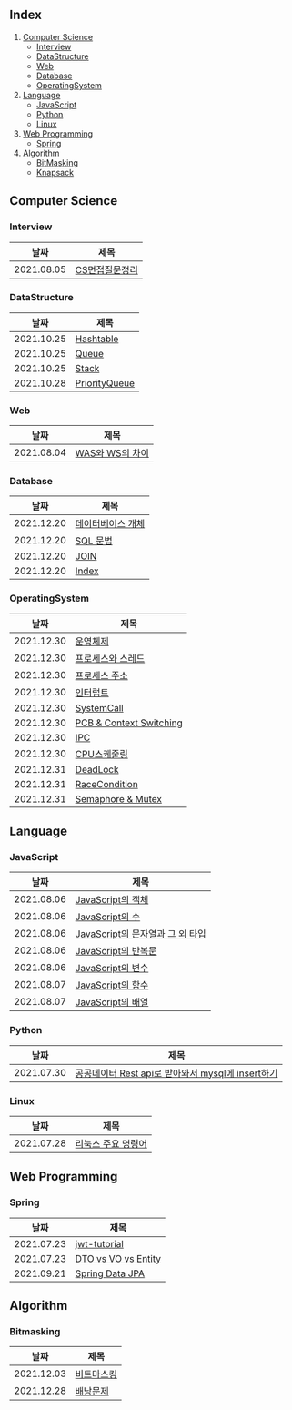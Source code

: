 ## Index
1. [Computer Science](#computer-science)  
    - [Interview](#interview)
    - [DataStructure](#datastructure)
    - [Web](#web)
    - [Database](#database)
    - [OperatingSystem](#operatingsystem)
2. [Language](#language)
    - [JavaScript](#javascript)
    - [Python](#python)
    - [Linux](#linux)    
3. [Web Programming](#web-programming)
    - [Spring](#spring)
4. [Algorithm](#algorithm)
    - [BitMasking](#bitmasking)
    - [Knapsack](#knapsack)

## Computer Science
### Interview
|날짜|제목|
|---|---|
|2021.08.05|[CS면접질문정리](https://github.com/kimmy01/Today.I.Learned/blob/main/CS/CS%EB%A9%B4%EC%A0%91%EC%A7%88%EB%AC%B8%EC%A0%95%EB%A6%AC.md)|

### DataStructure
|날짜|제목|
|---|---|
|2021.10.25|[Hashtable](https://github.com/kimmy01/Today.I.Learned/blob/main/DataStructure/Hashtable.md)|
|2021.10.25|[Queue](https://github.com/kimmy01/Today.I.Learned/blob/main/DataStructure/Queue.md)|
|2021.10.25|[Stack](https://github.com/kimmy01/Today.I.Learned/blob/main/DataStructure/Stack.md)|
|2021.10.28|[PriorityQueue](https://github.com/kimmy01/Today.I.Learned/blob/main/DataStructure/PriorityQueue.md)|

### Web
|날짜|제목|
|---|---|
|2021.08.04|[WAS와 WS의 차이](https://github.com/kimmy01/Today.I.Learned/blob/main/Web/WAS%EC%99%80%20WS%EC%9D%98%20%EC%B0%A8%EC%9D%B4.md)|

### Database
|날짜|제목|
|---|---|
|2021.12.20|[데이터베이스 개체](https://github.com/kimmy01/Today.I.Learned/blob/main/CS/Database/%EB%8D%B0%EC%9D%B4%ED%84%B0%EB%B2%A0%EC%9D%B4%EC%8A%A4%20%EA%B0%9C%EC%B2%B4.md)|
|2021.12.20|[SQL 문법](https://github.com/kimmy01/Today.I.Learned/blob/main/CS/Database/SQL%20%EB%AC%B8%EB%B2%95.md)|
|2021.12.20|[JOIN](https://github.com/kimmy01/Today.I.Learned/blob/main/CS/Database/JOIN.md)|
|2021.12.20|[Index](https://github.com/kimmy01/Today.I.Learned/blob/main/CS/Database/Index.md)|

### OperatingSystem
|날짜|제목|
|---|---|
|2021.12.30|[운영체제](https://github.com/kimmy01/Today.I.Learned/blob/main/CS/OS/%EC%9A%B4%EC%98%81%EC%B2%B4%EC%A0%9C.md)|
|2021.12.30|[프로세스와 스레드](https://github.com/kimmy01/Today.I.Learned/blob/main/CS/OS/%ED%94%84%EB%A1%9C%EC%84%B8%EC%8A%A4%EC%99%80%20%EC%8A%A4%EB%A0%88%EB%93%9C.md)|
|2021.12.30|[프로세스 주소](https://github.com/kimmy01/Today.I.Learned/blob/main/CS/OS/%ED%94%84%EB%A1%9C%EC%84%B8%EC%8A%A4%20%EC%A3%BC%EC%86%8C%20%EA%B3%B5%EA%B0%84.md)|
|2021.12.30|[인터럽트](https://github.com/kimmy01/Today.I.Learned/blob/main/CS/OS/%EC%9D%B8%ED%84%B0%EB%9F%BD%ED%8A%B8.md)|
|2021.12.30|[SystemCall](https://github.com/kimmy01/Today.I.Learned/blob/main/CS/OS/System%20Call.md)|
|2021.12.30|[PCB & Context Switching](https://github.com/kimmy01/Today.I.Learned/blob/main/CS/OS/PCB%20%26%20Context%20Switching.md)|
|2021.12.30|[IPC](https://github.com/kimmy01/Today.I.Learned/blob/main/CS/OS/IPC.md)|
|2021.12.30|[CPU스케줄링](https://github.com/kimmy01/Today.I.Learned/blob/main/CS/OS/CPU%EC%8A%A4%EC%BC%80%EC%A4%84%EB%A7%81.md)|
|2021.12.31|[DeadLock](https://github.com/kimmy01/Today.I.Learned/blob/main/CS/OS/DeadLock.md)|
|2021.12.31|[RaceCondition](https://github.com/kimmy01/Today.I.Learned/blob/main/CS/OS/RaceCondition.md)|
|2021.12.31|[Semaphore & Mutex](https://github.com/kimmy01/Today.I.Learned/blob/main/CS/OS/Semaphore%20%26%20Mutex.md)|

## Language
### JavaScript
|날짜|제목|
|---|---|
|2021.08.06|[JavaScript의 객체](https://github.com/kimmy01/Today.I.Learned/blob/main/JavaScript/JavaScript%EC%9D%98%20%EA%B0%9D%EC%B2%B4.md)|
|2021.08.06|[JavaScript의 수](https://github.com/kimmy01/Today.I.Learned/commits/main/JavaScript/JavaScript%EC%9D%98%20%EC%88%98.md)|
|2021.08.06|[JavaScript의 문자열과 그 외 타입](https://github.com/kimmy01/Today.I.Learned/blob/main/JavaScript/JavaScript%EC%9D%98%20%EB%AC%B8%EC%9E%90%EC%97%B4%EA%B3%BC%20%EA%B7%B8%20%EC%99%B8%20%ED%83%80%EC%9E%85.md)|
|2021.08.06|[JavaScript의 반복문](https://github.com/kimmy01/Today.I.Learned/blob/main/JavaScript/JavaScript%EC%9D%98%20%EB%B0%98%EB%B3%B5%EB%AC%B8.md)|
|2021.08.06|[JavaScript의 변수](https://github.com/kimmy01/Today.I.Learned/blob/main/JavaScript/JavaScript%EC%9D%98%20%EB%B3%80%EC%88%98.md)|
|2021.08.07|[JavaScript의 함수](https://github.com/kimmy01/Today.I.Learned/blob/main/JavaScript/JavaScript%EC%9D%98%20%ED%95%A8%EC%88%98.md)|
|2021.08.07|[JavaScript의 배열](https://github.com/kimmy01/Today.I.Learned/blob/main/JavaScript/JavaScript%EC%9D%98%20%EB%B0%B0%EC%97%B4.md)|

### Python
|날짜|제목|
|---|---|
|2021.07.30|[공공데이터 Rest api로 받아와서 mysql에 insert하기](https://github.com/kimmy01/Today.I.Learned/blob/main/Python/%EA%B3%B5%EA%B3%B5%EB%8D%B0%EC%9D%B4%ED%84%B0%20Rest%20api%EB%A1%9C%20%EB%B0%9B%EC%95%84%EC%99%80%EC%84%9C%20mysql%EC%97%90%20insert%ED%95%98%EA%B8%B0.py)|

### Linux
|날짜|제목|
|---|---|
|2021.07.28|[리눅스 주요 명령어](https://github.com/kimmy01/Today.I.Learned/blob/main/Linux/%EB%A6%AC%EB%88%85%EC%8A%A4%20%EC%A3%BC%EC%9A%94%20%EB%AA%85%EB%A0%B9%EC%96%B4.md)|

## Web Programming
### Spring
|날짜|제목|
|---|---|
|2021.07.23|[jwt-tutorial](https://github.com/kimmy01/Today.I.Learned/tree/main/Spring/jwt-tutorial)|
|2021.07.23|[DTO vs VO vs Entity](https://github.com/kimmy01/Today.I.Learned/blob/main/Spring/DTO%20vs%20VO%20vs%20Entity.md)|
|2021.09.21|[Spring Data JPA](https://github.com/kimmy01/Today.I.Learned/blob/main/Spring/Spring%20Data%20JPA.md)|

## Algorithm
### Bitmasking
|날짜|제목|
|---|---|
|2021.12.03|[비트마스킹](https://github.com/kimmy01/Today.I.Learned/blob/main/Algorithm/BitMasking.md)|
|2021.12.28|[배낭문제](https://github.com/kimmy01/Today.I.Learned/blob/main/Algorithm/Knapsack.md)|
